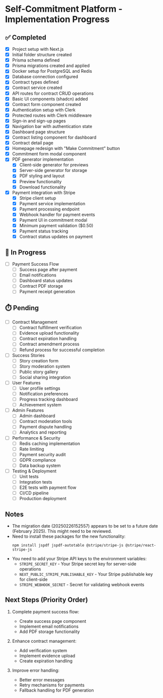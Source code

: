 # Self-Commitment Platform - Implementation Progress

## ✅ Completed
- [x] Project setup with Next.js
- [x] Initial folder structure created
- [x] Prisma schema defined
- [x] Prisma migrations created and applied
- [x] Docker setup for PostgreSQL and Redis
- [x] Database connection configured
- [x] Contract types defined
- [x] Contract service created
- [x] API routes for contract CRUD operations
- [x] Basic UI components (shadcn) added
- [x] Contract form component created
- [x] Authentication setup with Clerk
- [x] Protected routes with Clerk middleware
- [x] Sign-in and sign-up pages
- [x] Navigation bar with authentication state
- [x] Dashboard page structure
- [x] Contract listing component for dashboard
- [x] Contract detail page
- [x] Homepage redesign with "Make Commitment" button
- [x] Commitment form modal component
- [x] PDF generator implementation
  - [x] Client-side generator for previews
  - [x] Server-side generator for storage
  - [x] PDF styling and layout
  - [x] Preview functionality
  - [x] Download functionality
- [x] Payment integration with Stripe
  - [x] Stripe client setup
  - [x] Payment service implementation
  - [x] Payment processing endpoint
  - [x] Webhook handler for payment events
  - [x] Payment UI in commitment modal
  - [x] Minimum payment validation ($0.50)
  - [x] Payment status tracking
  - [x] Contract status updates on payment

## 🔄 In Progress
- [ ] Payment Success Flow
  - [ ] Success page after payment
  - [ ] Email notifications
  - [ ] Dashboard status updates
  - [ ] Contract PDF storage
  - [ ] Payment receipt generation

## ⏱️ Pending
- [ ] Contract Management
  - [ ] Contract fulfillment verification
  - [ ] Evidence upload functionality
  - [ ] Contract expiration handling
  - [ ] Contract amendment process
  - [ ] Refund process for successful completion

- [ ] Success Stories
  - [ ] Story creation form
  - [ ] Story moderation system
  - [ ] Public story gallery
  - [ ] Social sharing integration

- [ ] User Features
  - [ ] User profile settings
  - [ ] Notification preferences
  - [ ] Progress tracking dashboard
  - [ ] Achievement system

- [ ] Admin Features
  - [ ] Admin dashboard
  - [ ] Contract moderation tools
  - [ ] Payment dispute handling
  - [ ] Analytics and reporting

- [ ] Performance & Security
  - [ ] Redis caching implementation
  - [ ] Rate limiting
  - [ ] Payment security audit
  - [ ] GDPR compliance
  - [ ] Data backup system

- [ ] Testing & Deployment
  - [ ] Unit tests
  - [ ] Integration tests
  - [ ] E2E tests with payment flow
  - [ ] CI/CD pipeline
  - [ ] Production deployment

## Notes
- The migration date (20250226152557) appears to be set to a future date (February 2025). This might need to be reviewed.
- Need to install these packages for the new functionality:
  ```
  npm install jspdf jspdf-autotable @stripe/stripe-js @stripe/react-stripe-js
  ```
- You need to add your Stripe API keys to the environment variables:
  - `STRIPE_SECRET_KEY` - Your Stripe secret key for server-side operations
  - `NEXT_PUBLIC_STRIPE_PUBLISHABLE_KEY` - Your Stripe publishable key for client-side
  - `STRIPE_WEBHOOK_SECRET` - Secret for validating webhook events

## Next Steps (Priority Order)
1. Complete payment success flow:
   - Create success page component
   - Implement email notifications
   - Add PDF storage functionality
   
2. Enhance contract management:
   - Add verification system
   - Implement evidence upload
   - Create expiration handling
   
3. Improve error handling:
   - Better error messages
   - Retry mechanisms for payments
   - Fallback handling for PDF generation
